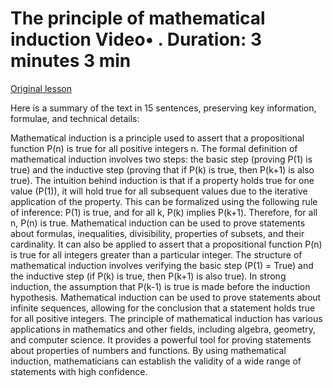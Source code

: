 # The principle of mathematical induction Video• . Duration: 3 minutes 3 min

[Original lesson](https://www.coursera.org/learn/uol-discrete-mathematics/lecture/kJ0Xr/the-principle-of-mathematical-induction)

Here is a summary of the text in 15 sentences, preserving key information, formulae, and technical details:

Mathematical induction is a principle used to assert that a propositional function P(n) is true for all positive integers n. The formal definition of mathematical induction involves two steps: the basic step (proving P(1) is true) and the inductive step (proving that if P(k) is true, then P(k+1) is also true). The intuition behind induction is that if a property holds true for one value (P(1)), it will hold true for all subsequent values due to the iterative application of the property. This can be formalized using the following rule of inference: P(1) is true, and for all k, P(k) implies P(k+1). Therefore, for all n, P(n) is true. Mathematical induction can be used to prove statements about formulas, inequalities, divisibility, properties of subsets, and their cardinality. It can also be applied to assert that a propositional function P(n) is true for all integers greater than a particular integer. The structure of mathematical induction involves verifying the basic step (P(1) = True) and the inductive step (if P(k) is true, then P(k+1) is also true). In strong induction, the assumption that P(k-1) is true is made before the induction hypothesis. Mathematical induction can be used to prove statements about infinite sequences, allowing for the conclusion that a statement holds true for all positive integers. The principle of mathematical induction has various applications in mathematics and other fields, including algebra, geometry, and computer science. It provides a powerful tool for proving statements about properties of numbers and functions. By using mathematical induction, mathematicians can establish the validity of a wide range of statements with high confidence.

